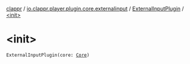 [clappr](../../index.md) / [io.clappr.player.plugin.core.externalinput](../index.md) / [ExternalInputPlugin](index.md) / [&lt;init&gt;](./-init-.md)

# &lt;init&gt;

`ExternalInputPlugin(core: `[`Core`](../../io.clappr.player.components/-core/index.md)`)`